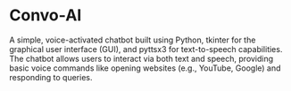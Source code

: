 # Convo-AI
A simple, voice-activated chatbot built using Python, tkinter for the graphical user interface (GUI), and pyttsx3 for text-to-speech capabilities. The chatbot allows users to interact via both text and speech, providing basic voice commands like opening websites (e.g., YouTube, Google) and responding to queries.
